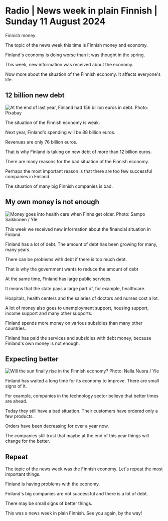 # Radio \| News week in plain Finnish \| Sunday 11 August 2024

Finnish money

The topic of the news week this time is Finnish money and economy.

Finland's economy is doing worse than it was thought in the spring.

This week, new information was received about the economy.

Now more about the situation of the Finnish economy. It affects everyone's life.

## 12 billion new debt

![At the end of last year, Finland had 156 billion euros in debt. Photo: Pixabay ](https://images.cdn.yle.fi/image/upload/c_crop,h_2347,w_4170,x_0,y_0/ar_1.7777777777777777,c_fill,g_faces,h_431,w_767/dpr_1.0/q_auto:eco/f_auto/fl_lossy/v1723015333/39-132912466b31efa5e3b6)

The situation of the Finnish economy is weak.

Next year, Finland's spending will be 88 billion euros.

Revenues are only 76 billion euros.

That is why Finland is taking on new debt of more than 12 billion euros.

There are many reasons for the bad situation of the Finnish economy.

Perhaps the most important reason is that there are too few successful companies in Finland.

The situation of many big Finnish companies is bad.

## My own money is not enough

![Money goes into health care when Finns get older. Photo: Sampo Saikkonen / Yle](https://images.cdn.yle.fi/image/upload/c_crop,h_3249,w_5777,x_16,y_342/ar_1.7777777777777777,c_fill,g_faces,h_431,w_767/dpr_1.0/q_auto:eco/f_auto/fl_lossy/v1692788384/39-99377562f660775c26b)

This week we received new information about the financial situation in Finland.

Finland has a lot of debt. The amount of debt has been growing for many, many years.

There can be problems with debt if there is too much debt.

That is why the government wants to reduce the amount of debt

At the same time, Finland has large public services.

It means that the state pays a large part of, for example, healthcare.

Hospitals, health centers and the salaries of doctors and nurses cost a lot.

A lot of money also goes to unemployment support, housing support, income support and many other supports.

Finland spends more money on various subsidies than many other countries.

Finland has paid the services and subsidies with debt money, because Finland's own money is not enough.

## Expecting better

![Will the sun finally rise in the Finnish economy? Photo: Nella Nuora / Yle](https://images.cdn.yle.fi/image/upload/c_crop,h_3375,w_6000,x_0,y_244/ar_1.7777777777777777,c_fill,g_faces,h_431,w_767/dpr_1.0/q_auto:eco/f_auto/fl_lossy/v1671593634/39-89184061b88214371c0)

Finland has waited a long time for its economy to improve. There are small signs of it.

For example, companies in the technology sector believe that better times are ahead.

Today they still have a bad situation. Their customers have ordered only a few products.

Orders have been decreasing for over a year now.

The companies still trust that maybe at the end of this year things will change for the better.

## Repeat

The topic of the news week was the Finnish economy. Let's repeat the most important things.

Finland is having problems with the economy.

Finland's big companies are not successful and there is a lot of debt.

There may be small signs of better things.

This was a news week in plain Finnish. See you again, by the way!
